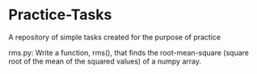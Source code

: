 # Practice-Tasks
A repository of simple tasks created for the purpose of practice


rms.py: 
Write a function, rms(), that finds the root-mean-square (square root of the mean of the squared values) of a numpy array.

